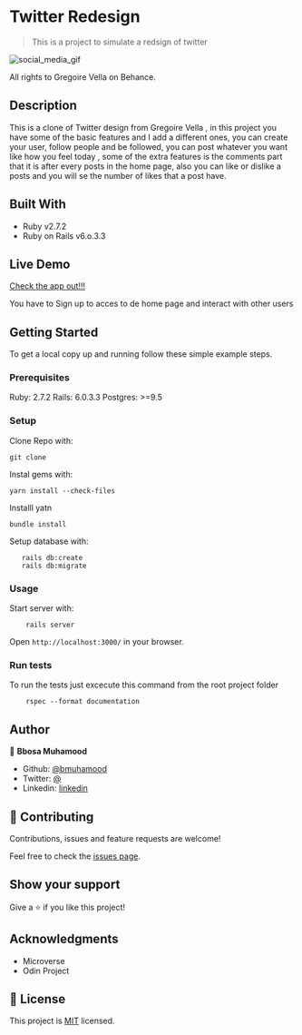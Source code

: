 # Twitter Redesign

> This is a project to simulate a redsign of twitter 

![social_media_gif]()

All rights to Gregoire Vella on Behance.

## Description

This is a clone of Twitter design from Gregoire Vella , in this project you have some of the basic features
and I add a different ones, you can create your user, follow people and be followed, you can post whatever 
you want like how you feel today , some of the extra features is the comments part that it is after every 
posts in the home page, also you can like or dislike a posts and you will se the number of likes that a post have. 

## Built With

- Ruby v2.7.2
- Ruby on Rails v6.o.3.3

## Live Demo

[Check the app out!!!]()

You have to Sign up to acces to de home page and interact with other users


## Getting Started

To get a local copy up and running follow these simple example steps.

### Prerequisites

Ruby: 2.7.2
Rails: 6.0.3.3
Postgres: >=9.5

### Setup
Clone Repo with:
```
git clone 
```


Instal gems with:

```
yarn install --check-files
```
Installl yatn 
```
bundle install
```

Setup database with:

```
   rails db:create
   rails db:migrate
```

### Usage

Start server with:

```
    rails server
```

Open `http://localhost:3000/` in your browser.

### Run tests

To run the tests just excecute this command from the root project folder

```
    rspec --format documentation
```


## Author

👤 **Bbosa Muhamood**

- Github: [@bmuhamood]()
- Twitter: [@]( )
- Linkedin: [linkedin]()

## 🤝 Contributing

Contributions, issues and feature requests are welcome!

Feel free to check the [issues page]().

## Show your support

Give a ⭐️ if you like this project!

## Acknowledgments

- Microverse
- Odin Project

## 📝 License

This project is [MIT](https://opensource.org/licenses/MIT) licensed.
